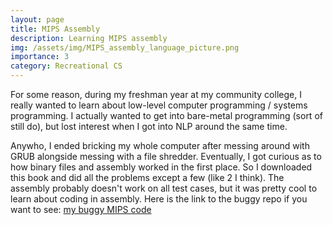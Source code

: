```yaml
---
layout: page
title: MIPS Assembly
description: Learning MIPS assembly
img: /assets/img/MIPS_assembly_language_picture.png
importance: 3
category: Recreational CS
---
```


For some reason, during my freshman year at my community college, I really wanted to learn about low-level computer
programming / systems programming. I actually wanted to get into bare-metal programming (sort of still do), but lost interest when
I got into NLP around the same time.

Anywho, I ended bricking my whole computer after messing around with GRUB alongside messing with a file shredder. Eventually,
I got curious as to how binary files and assembly worked in the first place. So I downloaded this book and did all the problems
except a few (like 2 I think). The assembly probably doesn't work on all test cases, but it was pretty cool to learn about coding in assembly. Here is the link to the buggy repo if you want to see: <a href="https://github.com/ryuparish/MIPS">my buggy MIPS code</a>
